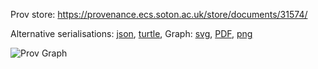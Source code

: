 
Prov store: https://provenance.ecs.soton.ac.uk/store/documents/31574/
	
Alternative serialisations: [json](https://provenance.ecs.soton.ac.uk/store/documents/31574.json), [turtle](https://provenance.ecs.soton.ac.uk/store/documents/31574.ttl), 
Graph: [svg](https://provenance.ecs.soton.ac.uk/store/documents/31574.svg), [PDF](https://provenance.ecs.soton.ac.uk/store/documents/31574.pdf), [png](https://provenance.ecs.soton.ac.uk/store/documents/31574.png)

![Prov Graph](https://provenance.ecs.soton.ac.uk/store/documents/31574.png)

		